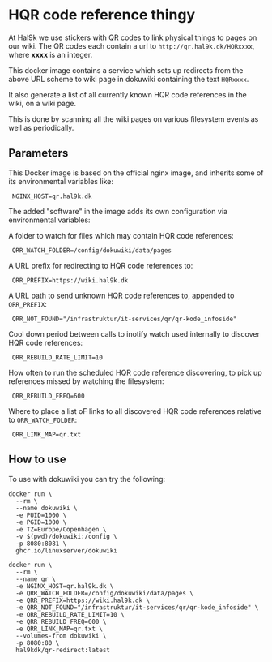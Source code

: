 # HQR code reference thingy

At Hal9k we use stickers with QR codes to link physical things to pages on
our wiki. The QR codes each contain a url to `http://qr.hal9k.dk/HQRxxxx`,
where **xxxx** is an integer.

This docker image contains a service which sets up redirects from the
above URL scheme to wiki page in dokuwiki containing the text `HQRxxxx`.

It also generate a list of all currently known HQR code references in the
wiki, on a wiki page.

This is done by scanning all the wiki pages on various filesystem events
as well as periodically.

## Parameters

This Docker image is based on the official nginx image, and inherits some
of its environmental variables like:

     NGINX_HOST=qr.hal9k.dk

The added "software" in the image adds its own configuration via
environmental variables:

A folder to watch for files which may contain HQR code references:

     QRR_WATCH_FOLDER=/config/dokuwiki/data/pages

A URL prefix for redirecting to HQR code references to:

     QRR_PREFIX=https://wiki.hal9k.dk

A URL path to send unknown HQR code references to, appended to
`QRR_PREFIX`:

     QRR_NOT_FOUND="/infrastruktur/it-services/qr/qr-kode_infoside"

Cool down period between calls to inotify watch used internally to
discover HQR code references:

     QRR_REBUILD_RATE_LIMIT=10

How often to run the scheduled HQR code reference discovering, to pick up
references missed by watching the filesystem:

     QRR_REBUILD_FREQ=600

Where to place a list oF links to all discovered HQR code references
relative to `QRR_WATCH_FOLDER`:

     QRR_LINK_MAP=qr.txt

## How to use

To use with dokuwiki you can try the following:

    docker run \
      --rm \
      --name dokuwiki \
      -e PUID=1000 \
      -e PGID=1000 \
      -e TZ=Europe/Copenhagen \
      -v $(pwd)/dokuwiki:/config \
      -p 8080:8081 \
      ghcr.io/linuxserver/dokuwiki
    
    docker run \
      --rm \
      --name qr \
      -e NGINX_HOST=qr.hal9k.dk \
      -e QRR_WATCH_FOLDER=/config/dokuwiki/data/pages \
      -e QRR_PREFIX=https://wiki.hal9k.dk \
      -e QRR_NOT_FOUND="/infrastruktur/it-services/qr/qr-kode_infoside" \
      -e QRR_REBUILD_RATE_LIMIT=10 \
      -e QRR_REBUILD_FREQ=600 \
      -e QRR_LINK_MAP=qr.txt \
      --volumes-from dokuwiki \
      -p 8080:80 \
      hal9kdk/qr-redirect:latest
